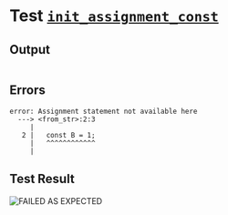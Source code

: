 # Test [`init_assignment_const`](../doc/tests/statement_usage.md#L404)

## Output

```,plain
```

## Errors

```,plain
error: Assignment statement not available here
  ---> <from_str>:2:3
     |
   2 |   const B = 1;
     |   ^^^^^^^^^^^^
     |
```

## Test Result

![FAILED AS EXPECTED](../doc/tests/.test/init_assignment_const.png)
